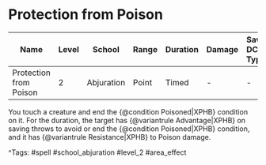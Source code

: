 # Protection from Poison

| Name | Level | School | Range | Duration | Damage | Save DC & Type |
|------|-------|--------|-------|----------|--------|----------------|
| Protection from Poison | 2 | Abjuration | Point | Timed | - | - |

You touch a creature and end the {@condition Poisoned|XPHB} condition on it. For the duration, the target has {@variantrule Advantage|XPHB} on saving throws to avoid or end the {@condition Poisoned|XPHB} condition, and it has {@variantrule Resistance|XPHB} to Poison damage.

^Tags: #spell #school_abjuration #level_2 #area_effect